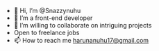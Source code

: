 - 👋 Hi, I’m @Snazzynuhu
- 👀 I’m a front-end developer
- 💞️ I’m willing to collaborate on intriguing projects
- Open to freelance jobs
- 📫 How to reach me harunanuhu17@gmail.com

<!---
Snazzynuhu/Snazzynuhu is a ✨ special ✨ repository because its `README.md` (this file) appears on your GitHub profile.
You can click the Preview link to take a look at your changes.
--->
